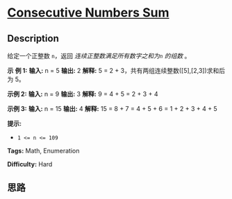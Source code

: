 # [Consecutive Numbers Sum][title]

## Description

给定一个正整数 `n`，返回 _连续正整数满足所有数字之和为`n` 的组数_ 。



**示** **例 1:**
            **输入:** n = 5    **输出:** 2    **解释:** 5 = 2 + 3，共有两组连续整数([5],[2,3])求和后为 5。

**示例 2:**
            **输入:** n = 9    **输出:** 3    **解释:** 9 = 4 + 5 = 2 + 3 + 4

**示例 3:**
            **输入:** n = 15    **输出:** 4    **解释:** 15 = 8 + 7 = 4 + 5 + 6 = 1 + 2 + 3 + 4 + 5



**提示:**

  * `1 <= n <= 109`​​​​​​​


**Tags:** Math, Enumeration

**Difficulty:** Hard

## 思路

[title]: https://leetcode-cn.com/problems/consecutive-numbers-sum
